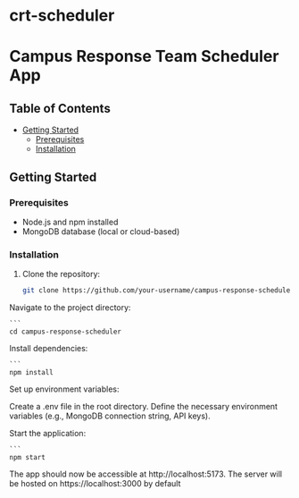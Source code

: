 # crt-scheduler
# Campus Response Team Scheduler App



## Table of Contents

- [Getting Started](#getting-started)
  - [Prerequisites](#prerequisites)
  - [Installation](#installation)


## Getting Started

### Prerequisites

- Node.js and npm installed
- MongoDB database (local or cloud-based)

### Installation

1. Clone the repository:

   ```bash
   git clone https://github.com/your-username/campus-response-scheduler.git

Navigate to the project directory:
    
    ```
    cd campus-response-scheduler

Install dependencies:
    
    ```
    npm install

Set up environment variables:

Create a .env file in the root directory.
Define the necessary environment variables (e.g., MongoDB connection string, API keys).

Start the application:
    
    ```
    npm start

The app should now be accessible at http://localhost:5173. 
The server will be hosted on https://localhost:3000 by default




